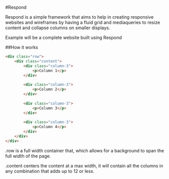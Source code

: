 #Respond

Respond is a simple framework that aims to help in creating responsive websites and wireframes by having a fluid grid and mediaqueries to resize content and collapse columns on smaller displays.

Example will be a complete website built using Respond

##How it works
```html
<div class="row">
    <div class="content">
        <div class="column-3">
            <p>Column 1</p>
        </div>
        
        <div class="column-3">
            <p>Column 2</p>
        </div>
        
        <div class="column-3">
            <p>Column 3</p>
        </div>
        
        <div class="column-3">
            <p>Column 4</p>
        </div>
    </div>
</div>
```

.row is a full width container that, which allows for a background to span the full width of the page.  

.content centers the content at a max width, it will contain all the columns in any combination that adds up to 12 or less.